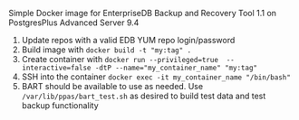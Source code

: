 Simple Docker image for EnterpriseDB Backup and Recovery Tool 1.1 on PostgresPlus Advanced Server 9.4

1. Update repos with a valid EDB YUM repo login/password
1. Build image with `docker build -t "my:tag" .`
1. Create container with `docker run --privileged=true  --interactive=false -dtP --name="my_container_name" "my:tag"`
1. SSH into the container `docker exec -it my_container_name "/bin/bash"`
1. BART should be available to use as needed.  Use `/var/lib/ppas/bart_test.sh` as desired to build test data and test backup functionality
